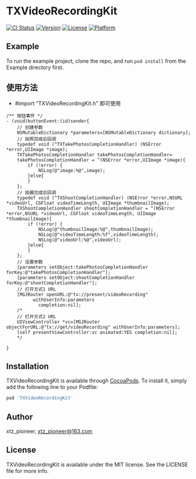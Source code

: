 # TXVideoRecordingKit

[![CI Status](https://img.shields.io/travis/907689522@qq.com/TXVideoRecordingKit.svg?style=flat)](https://travis-ci.org/907689522@qq.com/TXVideoRecordingKit)
[![Version](https://img.shields.io/cocoapods/v/TXVideoRecordingKit.svg?style=flat)](https://cocoapods.org/pods/TXVideoRecordingKit)
[![License](https://img.shields.io/cocoapods/l/TXVideoRecordingKit.svg?style=flat)](https://cocoapods.org/pods/TXVideoRecordingKit)
[![Platform](https://img.shields.io/cocoapods/p/TXVideoRecordingKit.svg?style=flat)](https://cocoapods.org/pods/TXVideoRecordingKit)

## Example

To run the example project, clone the repo, and run `pod install` from the Example directory first.

## 使用方法
* #import "TXVideoRecordingKit.h" 即可使用
```objc
/** 按钮事件 */
- (void)buttonEvent:(id)sender{
    // 创建参数
    NSMutableDictionary *parameters=[NSMutableDictionary dictionary];
    // 拍照完成后回调
    typedef void (^TXTakePhotosCompletionHandler) (NSError *error,UIImage *image);
    TXTakePhotosCompletionHandler takePhotosCompletionHandler=
    takePhotosCompletionHandler = ^(NSError *error,UIImage *image){
        if (!error) {
            NSLog(@"image:%@",image);
        }else{
        }
    };
    // 拍摄完成后回调
    typedef void (^TXShootCompletionHandler) (NSError *error,NSURL *videoUrl, CGFloat videoTimeLength, UIImage *thumbnailImage);
    TXShootCompletionHandler shootCompletionHandler = ^(NSError *error,NSURL *videoUrl, CGFloat videoTimeLength, UIImage *thumbnailImage){
        if (!error) {
            NSLog(@"thumbnailImage:%@",thumbnailImage);
            NSLog(@"videoTimeLength:%f",videoTimeLength);
            NSLog(@"videoUrl:%@",videoUrl);
        }else{
        }
    };
    // 设置参数
    [parameters setObject:takePhotosCompletionHandler forKey:@"takePhotosCompletionHandler"];
    [parameters setObject:shootCompletionHandler forKey:@"shootCompletionHandler"];
    // 打开方式1 URL
    [MGJRouter openURL:@"tx://present/videoRecording"
          withUserInfo:parameters
            completion:nil];
    /*
    // 打开方式2 URL
    UIViewController *vc=[MGJRouter objectForURL:@"tx://get/videoRecording" withUserInfo:parameters];
    [self presentViewController:vc animated:YES completion:nil];
    */
    
}
```

## Installation

TXVideoRecordingKit is available through [CocoaPods](https://cocoapods.org). To install
it, simply add the following line to your Podfile:

```ruby
pod 'TXVideoRecordingKit'
```

## Author

xtz_pioneer, xtz_pioneer@163.com

## License

TXVideoRecordingKit is available under the MIT license. See the LICENSE file for more info.

